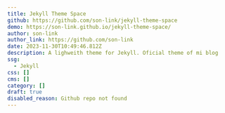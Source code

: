 ```yaml
---
title: Jekyll Theme Space
github: https://github.com/son-link/jekyll-theme-space
demo: https://son-link.github.io/jekyll-theme-space/
author: son-link
author_link: https://github.com/son-link
date: 2023-11-30T10:49:46.812Z
description: A lighweith theme for Jekyll. Oficial theme of mi blog
ssg:
  - Jekyll
css: []
cms: []
category: []
draft: true
disabled_reason: Github repo not found
---
```

